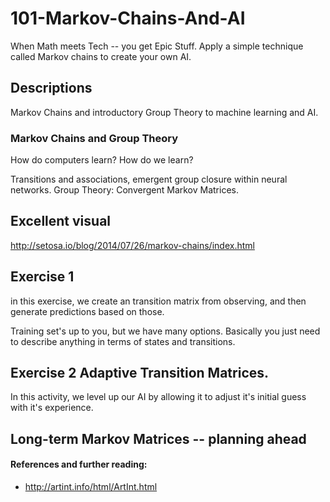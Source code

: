 101-Markov-Chains-And-AI
========================

When Math meets Tech -- you get Epic Stuff.   Apply a simple technique called Markov chains to create your own AI.


## Descriptions

Markov Chains and introductory Group Theory to machine learning and AI.


### Markov Chains and Group Theory

How do computers learn?  How do we learn?

Transitions and associations, emergent group closure within neural networks.  Group Theory: Convergent Markov Matrices.


## Excellent visual
http://setosa.io/blog/2014/07/26/markov-chains/index.html


## Exercise 1

in this exercise, we create an transition matrix from observing, and then generate predictions based on those.

Training set's up to you, but we have many options.  Basically you just need to describe anything in terms of states and transitions.




## Exercise 2 Adaptive Transition Matrices.

In this activity, we level up our AI by allowing it to adjust it's initial guess with it's experience.

## Long-term Markov Matrices -- planning ahead


#### References and further reading:

* http://artint.info/html/ArtInt.html

